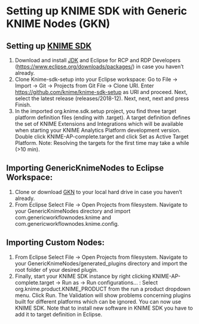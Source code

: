 # Setting up KNIME SDK with Generic KNIME Nodes (GKN)
## Setting up [KNIME SDK](https://github.com/knime/knime-sdk-setup)
1. Download and install [JDK](https://www.oracle.com/technetwork/java/javase/downloads/jdk11-downloads-5066655.html)  and Eclipse for RCP and RDP Developers (https://www.eclipse.org/downloads/packages/) in case you haven’t already.
2. Clone Knime-sdk-setup into your Eclipse workspace: Go to File → Import → Git → Projects from Git File → Clone URI. Enter https://github.com/knime/knime-sdk-setup as URI and proceed. Next, select the latest release (releases/2018-12). Next, next, next  and press Finish. 
3. In the imported org.knime.sdk.setup project, you find three target platform definition files (ending with .target). A target definition defines the set of KNIME Extensions and Integrations which will be available when starting your KNIME Analytics Platform development version. Double click KNIME-AP-complete.target and click Set as Active Target Platform. Note: Resolving the targets for the first time may take a while (>10 min).

## Importing GenericKnimeNodes to Eclipse Workspace:
1. Clone or download [GKN](https://github.com/genericworkflownodes/GenericKnimeNodes) to your local hard drive in case you haven’t already.
2. From Eclipse Select File -> Open Projects from filesystem. Navigate to your GenericKnimeNodes directory and import com.genericworkflownodes.knime and com.genericworkflownodes.knime.config. 

## Importing Custom Nodes:
1. From Eclipse Select File -> Open Projects from filesystem. Navigate to your GenericKnimeNodes/generated_plugins directory and import the root folder of your desired plugin. 
2. Finally, start your KNIME SDK instance by right clicking KNIME-AP-complete.target -> Run as -> Run configurations... : Select org.knime.product.KNIME_PRODUCT from the run a product dropdown menu. Click Run. The Validation will show problems concerning plugins built for different platforms which can be ignored. You can now use KNIME SDK. Note that to install new software in KNIME SDK you have to add it to target definition in Eclipse. 